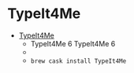 # TypeIt4Me
- [TypeIt4Me](https://www.ettoresoftware.com/mac-apps/typeit4me/)
  -  TypeIt4Me 6 TypeIt4Me 6
  - 
  - `brew cask install TypeIt4Me`

